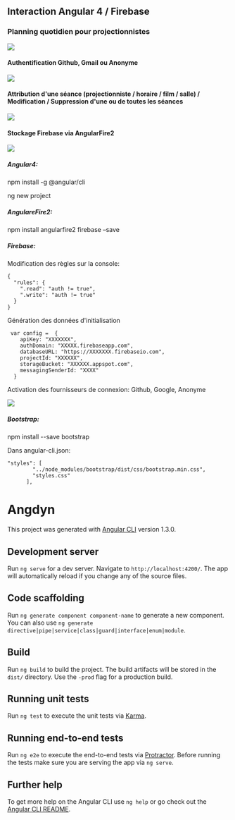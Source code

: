 <h2> Interaction Angular 4 / Firebase </h2>
<h3> Planning quotidien pour projectionnistes </h3>
<img src="https://user-images.githubusercontent.com/14042789/29250005-ffac0168-803a-11e7-9b91-018a67f37152.jpg" />
<h4> Authentification Github, Gmail ou Anonyme</h4>
<img src="https://user-images.githubusercontent.com/14042789/29250089-6220ea42-803c-11e7-833e-cb9d092047ad.jpg" />
<h4> Attribution d'une séance (projectionniste / horaire / film / salle) /  Modification / Suppression d'une ou de toutes les séances</h4>
<img src="https://user-images.githubusercontent.com/14042789/29244582-bdae5998-7fbb-11e7-92a4-d192b88d237c.jpg" />
<h4>Stockage Firebase via AngularFire2</h4>
<img src="https://user-images.githubusercontent.com/14042789/29244583-c0418c5c-7fbb-11e7-839a-737238d776ba.jpg" />

<h5>Angular4:</h5>
<p>npm install -g @angular/cli</p>
<p>ng new project</p>

<h5>AngulareFire2:</h5>
<p>npm install angularfire2 firebase –save</p>

<h5>Firebase:</h5>
<p>Modification des règles sur la console:</p>
<pre><code>{
  "rules": { 
    ".read": "auth != true",
    ".write": "auth != true"
  }
}</code></pre>
<p>Génération des données d'initialisation</p>
<pre><code> var config =  {
    apiKey: "XXXXXXX",
    authDomain: "XXXXX.firebaseapp.com",
    databaseURL: "https://XXXXXXX.firebaseio.com",
    projectId: "XXXXXX",
    storageBucket: "XXXXXX.appspot.com",
    messagingSenderId: "XXXX"
  }
</pre></code>
<p>Activation des fournisseurs de connexion: Github, Google, Anonyme<p>
<img src="https://user-images.githubusercontent.com/14042789/29250101-cde98a4a-803c-11e7-90ad-f9256b49b427.png" />
<h5>Bootstrap:</h5>
<p>npm install --save bootstrap</p>
<p>Dans angular-cli.json:</p>
<pre><code>"styles": [
        "../node_modules/bootstrap/dist/css/bootstrap.min.css",
        "styles.css"
      ],</code></pre>


# Angdyn

This project was generated with [Angular CLI](https://github.com/angular/angular-cli) version 1.3.0.

## Development server

Run `ng serve` for a dev server. Navigate to `http://localhost:4200/`. The app will automatically reload if you change any of the source files.

## Code scaffolding

Run `ng generate component component-name` to generate a new component. You can also use `ng generate directive|pipe|service|class|guard|interface|enum|module`.

## Build

Run `ng build` to build the project. The build artifacts will be stored in the `dist/` directory. Use the `-prod` flag for a production build.

## Running unit tests

Run `ng test` to execute the unit tests via [Karma](https://karma-runner.github.io).

## Running end-to-end tests

Run `ng e2e` to execute the end-to-end tests via [Protractor](http://www.protractortest.org/).
Before running the tests make sure you are serving the app via `ng serve`.

## Further help

To get more help on the Angular CLI use `ng help` or go check out the [Angular CLI README](https://github.com/angular/angular-cli/blob/master/README.md).
